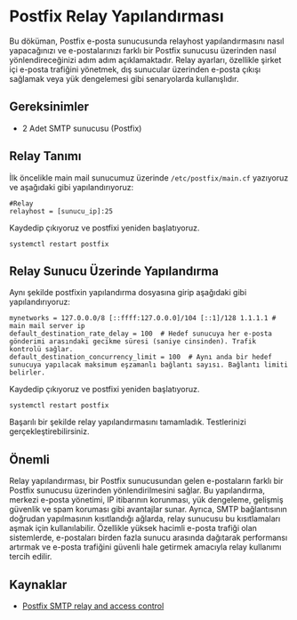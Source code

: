 # Postfix Relay Yapılandırması

Bu döküman, Postfix e-posta sunucusunda relayhost yapılandırmasını nasıl yapacağınızı ve e-postalarınızı farklı bir Postfix sunucusu üzerinden nasıl yönlendireceğinizi adım adım açıklamaktadır. Relay ayarları, özellikle şirket içi e-posta trafiğini yönetmek, dış sunucular üzerinden e-posta çıkışı sağlamak veya yük dengelemesi gibi senaryolarda kullanışlıdır.


## Gereksinimler
- 2 Adet SMTP sunucusu (Postfix)


## Relay Tanımı

İlk öncelikle main mail sunucumuz üzerinde `/etc/postfix/main.cf` yazıyoruz ve aşağıdaki gibi yapılandırıyoruz:

```
#Relay
relayhost = [sunucu_ip]:25
```

Kaydedip çıkıyoruz ve postfixi yeniden başlatıyoruz.

```
systemctl restart postfix
```

## Relay Sunucu Üzerinde Yapılandırma

Aynı şekilde postfixin yapılandırma dosyasına girip aşağıdaki gibi yapılandırıyoruz:

```
mynetworks = 127.0.0.0/8 [::ffff:127.0.0.0]/104 [::1]/128 1.1.1.1 # main mail server ip
default_destination_rate_delay = 100  # Hedef sunucuya her e-posta gönderimi arasındaki gecikme süresi (saniye cinsinden). Trafik kontrolü sağlar.
default_destination_concurrency_limit = 100  # Aynı anda bir hedef sunucuya yapılacak maksimum eşzamanlı bağlantı sayısı. Bağlantı limiti belirler.
```

Kaydedip çıkıyoruz ve postfixi yeniden başlatıyoruz.

```
systemctl restart postfix
```

Başarılı bir şekilde relay yapılandırmasını tamamladık. Testlerinizi gerçekleştirebilirsiniz.

## Önemli

Relay yapılandırması, bir Postfix sunucusundan gelen e-postaların farklı bir Postfix sunucusu üzerinden yönlendirilmesini sağlar. Bu yapılandırma, merkezi e-posta yönetimi, IP itibarının korunması, yük dengeleme, gelişmiş güvenlik ve spam koruması gibi avantajlar sunar. Ayrıca, SMTP bağlantısının doğrudan yapılmasının kısıtlandığı ağlarda, relay sunucusu bu kısıtlamaları aşmak için kullanılabilir. Özellikle yüksek hacimli e-posta trafiği olan sistemlerde, e-postaları birden fazla sunucu arasında dağıtarak performansı artırmak ve e-posta trafiğini güvenli hale getirmek amacıyla relay kullanımı tercih edilir.


## Kaynaklar

- [Postfix SMTP relay and access control](https://www.postfix.org/SMTPD_ACCESS_README.html)

